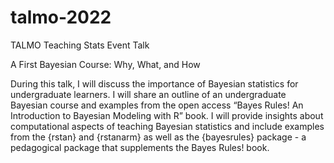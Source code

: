 # talmo-2022
TALMO Teaching Stats Event Talk

A First Bayesian Course: Why, What, and How

During this talk, I will discuss the importance of Bayesian statistics for undergraduate learners. I will share an outline of an undergraduate Bayesian course and examples from the open access “Bayes Rules! An Introduction to Bayesian Modeling with R” book. I will provide insights about computational aspects of teaching Bayesian statistics and include examples from the {rstan} and {rstanarm} as well as the {bayesrules} package - a pedagogical package that supplements the Bayes Rules! book.
